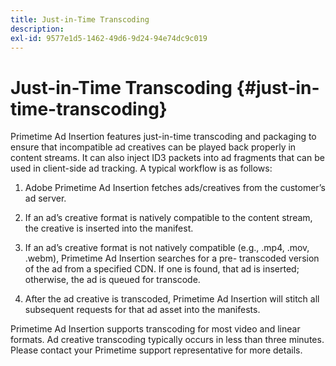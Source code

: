 ```yaml
---
title: Just-in-Time Transcoding
description:
exl-id: 9577e1d5-1462-49d6-9d24-94e74dc9c019
---
```

# Just-in-Time Transcoding {#just-in-time-transcoding}

Primetime Ad Insertion features just-in-time transcoding and packaging to ensure that incompatible ad creatives can be played back properly in content streams. It can also inject ID3 packets into ad fragments that can be used in client-side ad tracking.
A typical workflow is as follows:

1. Adobe Primetime Ad Insertion fetches ads/creatives from the customer’s ad server.

1. If an ad’s creative format is natively compatible to the content stream, the creative is inserted into the manifest.

1. If an ad’s creative format is not natively compatible (e.g., .mp4, .mov, .webm), Primetime Ad Insertion searches for a pre- transcoded version of the ad from a specified CDN. If one is found, that ad is inserted; otherwise, the ad is queued for transcode.

1. After the ad creative is transcoded, Primetime Ad Insertion will stitch all subsequent requests for that ad asset into the manifests.

Primetime Ad Insertion supports transcoding for most video and linear formats. Ad creative transcoding typically occurs in less than three minutes. Please contact your Primetime support representative for more details.

